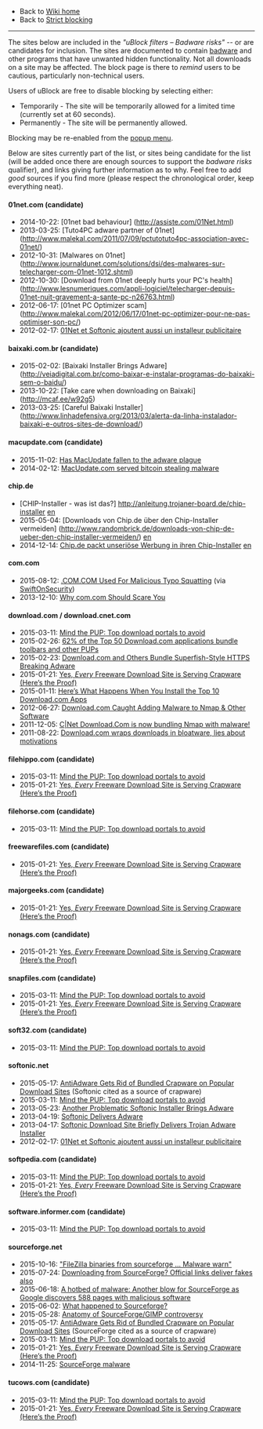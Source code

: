 - Back to [Wiki home](https://github.com/gorhill/uBlock/wiki)
- Back to [Strict blocking](https://github.com/gorhill/uBlock/wiki/Strict-blocking)

***

The sites below are included in the _"uBlock filters – Badware risks"_ -- or are candidates for inclusion. The sites are documented to contain [badware](https://en.wikipedia.org/wiki/StopBadware#Defining_.22badware.22) and other programs that have unwanted hidden functionality. Not all downloads on a site may be affected. The block page is there to _remind_ users to be cautious, particularly non-technical users.

Users of uBlock are free to disable blocking by selecting either:
- Temporarily - The site will be temporarily allowed for a limited time (currently set at 60 seconds).
- Permanently - The site will be permanently allowed.

Blocking may be re-enabled from the [popup menu](https://github.com/gorhill/uBlock/wiki/Quick-guide:-popup-user-interface#no-strict-blocking).

Below are sites currently part of the list, or sites being candidate for the list (will be added once there are enough sources to support the _badware risks_ qualifier), and links giving further information as to why. Feel free to add _good_ sources if you find more (please respect the chronological order, keep everything neat).

#### 01net.com (candidate)
- 2014-10-22: [01net bad behaviour] (http://assiste.com/01Net.html)
- 2013-03-25: [Tuto4PC adware partner of 01net] (http://www.malekal.com/2011/07/09/pctutotuto4pc-association-avec-01net/)
- 2012-10-31: [Malwares on 01net] (http://www.journaldunet.com/solutions/dsi/des-malwares-sur-telecharger-com-01net-1012.shtml)
- 2012-10-30: [Download from 01net deeply hurts your PC's health] (http://www.lesnumeriques.com/appli-logiciel/telecharger-depuis-01net-nuit-gravement-a-sante-pc-n26763.html)
- 2012-06-17: [01net PC Optimizer scam] (http://www.malekal.com/2012/06/17/01net-pc-optimizer-pour-ne-pas-optimiser-son-pc/)
- 2012-02-17: [01Net et Softonic ajoutent aussi un installeur publicitaire](http://neosting.net/logiciels/01net-et-softonic-ajoutent-aussi-un-installeur-publicitaire.html)

#### baixaki.com.br (candidate)
- 2015-02-02: [Baixaki Installer Brings Adware] (http://veiadigital.com.br/como-baixar-e-instalar-programas-do-baixaki-sem-o-baidu/)
- 2013-10-22: [Take care when downloading on Baixaki] (http://mcaf.ee/w92g5)
- 2013-03-25: [Careful Baixaki Installer] (http://www.linhadefensiva.org/2013/03/alerta-da-linha-instalador-baixaki-e-outros-sites-de-download/)

#### macupdate.com (candidate)
- 2015-11-02: [Has MacUpdate fallen to the adware plague](https://blog.malwarebytes.org/news/2015/11/has-macupdate-fallen-to-the-adware-plague/)
- 2014-02-12: [MacUpdate.com served bitcoin stealing malware](http://www.tripwire.com/state-of-security/latest-security-news/download-com-macupdate-com-served-bitcoin-stealing-malware/)

#### chip.de
- [CHIP-Installer - was ist das?] http://anleitung.trojaner-board.de/chip-installer [en](https://translate.google.de/translate?sl=de&tl=en&js=y&prev=_t&hl=de&ie=UTF-8&u=http%3A%2F%2Fanleitung.trojaner-board.de%2Fchip-installer&edit-text=&act=url)
- 2015-05-04: [Downloads von Chip.de über den Chip-Installer vermeiden] (http://www.randombrick.de/downloads-von-chip-de-ueber-den-chip-installer-vermeiden/) [en](https://translate.google.de/translate?hl=de&sl=de&tl=en&u=http%3A%2F%2Fwww.randombrick.de%2Fdownloads-von-chip-de-ueber-den-chip-installer-vermeiden%2F)
- 2014-12-14: [Chip.de packt unseriöse Werbung in ihren Chip-Installer](http://www.1337core.de/chip-packt-unserioese-werbung-in-ihren-chip-installer/) [en](https://translate.google.de/translate?hl=de&sl=de&tl=en&u=http%3A%2F%2Fwww.randombrick.de%2Fdownloads-von-chip-de-ueber-den-chip-installer-vermeiden%2F)

#### com.com
- 2015-08-12: [.COM.COM Used For Malicious Typo Squatting](https://isc.sans.edu/diary/.COM.COM+Used+For+Malicious+Typo+Squatting/20019) (via [SwiftOnSecurity](https://twitter.com/SwiftOnSecurity/status/631972601460494336))
- 2013-12-10: [Why com.com Should Scare You](https://blog.whitehatsec.com/why-com-com-should-scare-you/)


#### download.com / download.cnet.com

- 2015-03-11: [Mind the PUP: Top download portals to avoid](http://blog.emsisoft.com/2015/03/11/mind-the-pup-top-download-portals-to-avoid/)
- 2015-02-26: [62% of the Top 50 Download.com applications bundle toolbars and other PUPs](http://blog.emsisoft.com/2015/02/26/62-of-the-top-50-download-com-applications-bundle-toolbars-and-other-pups/)
- 2015-02-23: [Download.com and Others Bundle Superfish-Style HTTPS Breaking Adware](http://www.howtogeek.com/210265/download.com-and-others-bundle-superfish-style-https-breaking-adware/)
- 2015-01-21: [Yes, _Every_ Freeware Download Site is Serving Crapware (Here’s the Proof)](http://www.howtogeek.com/207692/yes-every-freeware-download-site-is-serving-crapware-heres-the-proof/)
- 2015-01-11: [Here’s What Happens When You Install the Top 10 Download.com Apps](http://www.howtogeek.com/198622/heres-what-happens-when-you-install-the-top-10-download.com-apps/)
- 2012-06-27: [Download.com Caught Adding Malware to Nmap & Other Software](http://insecure.org/news/download-com-fiasco.html)
- 2011-12-05: [C|Net Download.Com is now bundling Nmap with malware!](http://seclists.org/nmap-announce/2011/5)
- 2011-08-22: [Download.com wraps downloads in bloatware, lies about motivations](http://www.extremetech.com/computing/93504-download-com-wraps-downloads-in-bloatware-lies-about-motivations)

#### filehippo.com (candidate)

- 2015-03-11: [Mind the PUP: Top download portals to avoid](http://blog.emsisoft.com/2015/03/11/mind-the-pup-top-download-portals-to-avoid/)
- 2015-01-21: [Yes, _Every_ Freeware Download Site is Serving Crapware (Here’s the Proof)](http://www.howtogeek.com/207692/yes-every-freeware-download-site-is-serving-crapware-heres-the-proof/)

#### filehorse.com (candidate)

- 2015-03-11: [Mind the PUP: Top download portals to avoid](http://blog.emsisoft.com/2015/03/11/mind-the-pup-top-download-portals-to-avoid/)

#### freewarefiles.com (candidate)

- 2015-01-21: [Yes, _Every_ Freeware Download Site is Serving Crapware (Here’s the Proof)](http://www.howtogeek.com/207692/yes-every-freeware-download-site-is-serving-crapware-heres-the-proof/)

#### majorgeeks.com (candidate)

- 2015-01-21: [Yes, _Every_ Freeware Download Site is Serving Crapware (Here’s the Proof)](http://www.howtogeek.com/207692/yes-every-freeware-download-site-is-serving-crapware-heres-the-proof/)

#### nonags.com (candidate)

- 2015-01-21: [Yes, _Every_ Freeware Download Site is Serving Crapware (Here’s the Proof)](http://www.howtogeek.com/207692/yes-every-freeware-download-site-is-serving-crapware-heres-the-proof/)

#### snapfiles.com (candidate)

- 2015-03-11: [Mind the PUP: Top download portals to avoid](http://blog.emsisoft.com/2015/03/11/mind-the-pup-top-download-portals-to-avoid/)
- 2015-01-21: [Yes, _Every_ Freeware Download Site is Serving Crapware (Here’s the Proof)](http://www.howtogeek.com/207692/yes-every-freeware-download-site-is-serving-crapware-heres-the-proof/)

#### soft32.com (candidate)

- 2015-03-11: [Mind the PUP: Top download portals to avoid](http://blog.emsisoft.com/2015/03/11/mind-the-pup-top-download-portals-to-avoid/)

#### softonic.net

- 2015-05-17: [AntiAdware Gets Rid of Bundled Crapware on Popular Download Sites](http://lifehacker.com/antiadware-gets-rid-of-bundled-crapware-on-popular-down-1702818594) (Softonic cited as a source of crapware)
- 2015-03-11: [Mind the PUP: Top download portals to avoid](http://blog.emsisoft.com/2015/03/11/mind-the-pup-top-download-portals-to-avoid/)
- 2013-05-23: [Another Problematic Softonic Installer Brings Adware](http://www.intego.com/mac-security-blog/another-problematic-softonic-installer-brings-adware/)
- 2013-04-19: [Softonic Delivers Adware](http://www.esecurityplanet.com/malware/softonic-delivers-adware.html)
- 2013-04-17: [Softonic Download Site Briefly Delivers Trojan Adware Installer](http://www.intego.com/mac-security-blog/softonic-download-site-briefly-delivers-trojan-adware-installer/)
- 2012-02-17: [01Net et Softonic ajoutent aussi un installeur publicitaire](http://neosting.net/logiciels/01net-et-softonic-ajoutent-aussi-un-installeur-publicitaire.html)

#### softpedia.com (candidate)

- 2015-03-11: [Mind the PUP: Top download portals to avoid](http://blog.emsisoft.com/2015/03/11/mind-the-pup-top-download-portals-to-avoid/)
- 2015-01-21: [Yes, _Every_ Freeware Download Site is Serving Crapware (Here’s the Proof)](http://www.howtogeek.com/207692/yes-every-freeware-download-site-is-serving-crapware-heres-the-proof/)

#### software.informer.com (candidate)

- 2015-03-11: [Mind the PUP: Top download portals to avoid](http://blog.emsisoft.com/2015/03/11/mind-the-pup-top-download-portals-to-avoid/)

#### sourceforge.net

- 2015-10-16: ["FileZilla binaries from sourceforge ... Malware warn"](https://twitter.com/codinghorror/status/655119643216973825)
- 2015-07-24: [Downloading from SourceForge? Official links deliver fakes also](http://www.myce.com/news/downloading-from-sourceforge-official-links-deliver-fakes-also-76749/)
- 2015-06-18: [A hotbed of malware: Another blow for SourceForge as Google discovers 588 pages with malicious software](http://www.information-age.com/industry/software/123459675/hotbed-malware-another-blow-sourceforge-google-discovers-588-pages-malicious-software)
- 2015-06-02: [What happened to Sourceforge?](https://blog.l0cal.com/2015/06/02/what-happened-to-sourceforge/)
- 2015-05-28: [Anatomy of SourceForge/GIMP controversy](http://libregraphicsworld.org/blog/entry/anatomy-of-sourceforge-gimp-controversy)
- 2015-05-17: [AntiAdware Gets Rid of Bundled Crapware on Popular Download Sites](http://lifehacker.com/antiadware-gets-rid-of-bundled-crapware-on-popular-down-1702818594) (SourceForge cited as a source of crapware)
- 2015-03-11: [Mind the PUP: Top download portals to avoid](http://blog.emsisoft.com/2015/03/11/mind-the-pup-top-download-portals-to-avoid/)
- 2015-01-21: [Yes, _Every_ Freeware Download Site is Serving Crapware (Here’s the Proof)](http://www.howtogeek.com/207692/yes-every-freeware-download-site-is-serving-crapware-heres-the-proof/)
- 2014-11-25: [SourceForge malware](http://blog.tedd.no/2014/11/25/sourceforge-malware/)

#### tucows.com (candidate)

- 2015-03-11: [Mind the PUP: Top download portals to avoid](http://blog.emsisoft.com/2015/03/11/mind-the-pup-top-download-portals-to-avoid/)
- 2015-01-21: [Yes, _Every_ Freeware Download Site is Serving Crapware (Here’s the Proof)](http://www.howtogeek.com/207692/yes-every-freeware-download-site-is-serving-crapware-heres-the-proof/)
